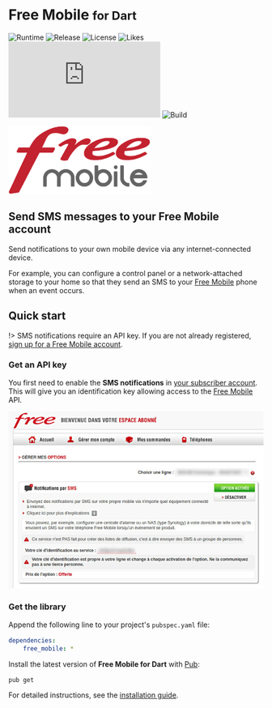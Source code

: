 # Free Mobile <small>for Dart</small>
![Runtime](https://badgen.net/pub/sdk-version/free_mobile) ![Release](https://badgen.net/pub/v/free_mobile) ![License](https://badgen.net/pub/license/free_mobile) ![Likes](https://badgen.net/pub/likes/free_mobile) ![Coverage](https://badgen.net/coveralls/c/github/cedx/free-mobile.dart) ![Build](https://badgen.net/github/checks/cedx/free-mobile.dart/main)

![Free Mobile](img/free_mobile.png)

## Send SMS messages to your Free Mobile account
Send notifications to your own mobile device via any internet-connected device.

For example, you can configure a control panel or a network-attached storage to your home so that they send an SMS to your [Free Mobile](https://mobile.free.fr) phone when an event occurs.

## Quick start
!> SMS notifications require an API key. If you are not already registered, [sign up for a Free Mobile account](https://mobile.free.fr/subscribe).

### Get an API key
You first need to enable the **SMS notifications** in [your subscriber account](https://mobile.free.fr/moncompte).
This will give you an identification key allowing access to the [Free Mobile](https://mobile.free.fr) API.

![SMS notifications](img/sms_notifications.jpg)  

### Get the library
Append the following line to your project's `pubspec.yaml` file:

```yaml
dependencies:
	free_mobile: *
```

Install the latest version of **Free Mobile for Dart** with [Pub](https://dart.dev/tools/pub):

```shell
pub get
```

For detailed instructions, see the [installation guide](installation.md).
